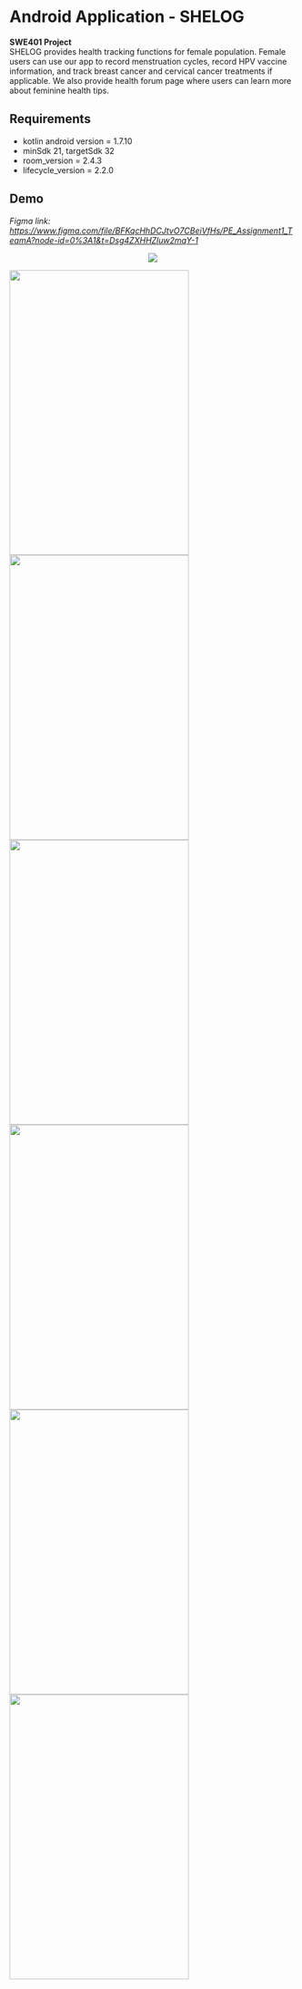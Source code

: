 # Android Application - SHELOG
**SWE401 Project**  
SHELOG provides health tracking functions for female population. Female users can use our app to record menstruation cycles, record HPV vaccine information, and track breast cancer and cervical cancer treatments if applicable. We also provide health forum page where users can learn more about feminine health tips.
## Requirements
* kotlin android version = 1.7.10
* minSdk 21, targetSdk 32
* room_version = 2.4.3
* lifecycle_version = 2.2.0
## Demo
*Figma link: https://www.figma.com/file/BFKqcHhDCJtvO7CBeiVfHs/PE_Assignment1_TeamA?node-id=0%3A1&t=Dsg4ZXHHZluw2mqY-1*
<p align="center">
  <img src='https://github.com/FishCatCake/PEIII_Assignment/blob/main/demo/shelogdemo.gif'>
</p>

<p align="center>
<img src=!https://user-images.githubusercontent.com/56536325/233411432-0a22eed1-8213-4265-a08c-699705146ac3.png" width = "315" height="500">
<img src="https://user-images.githubusercontent.com/56536325/233392591-5d09198a-5ba6-474a-90cc-78430c0b41c3.png" width ="315" height="500" >
<img src="https://user-images.githubusercontent.com/56536325/233393399-00fd5aa9-ba04-4184-a110-a338b3bd2044.png" width ="315" height="500" >
<img src="https://user-images.githubusercontent.com/56536325/233392612-e2940f67-b269-4c01-b9bd-27d15c6ce186.png" width ="315" height="500" >
<img src="https://user-images.githubusercontent.com/56536325/233392676-eec366f6-5917-457e-871e-f65b1776ffc7.png" width ="315" height="500" >
<img src="https://user-images.githubusercontent.com/56536325/233392697-d13e4850-8344-4a9c-8e49-a68ce5eefb0e.png" width ="315" height="500" >
<img src="https://user-images.githubusercontent.com/56536325/233392714-57b56492-0be5-47c4-9d94-cc0bea062248.png" width ="315" height="500" >
</p>


